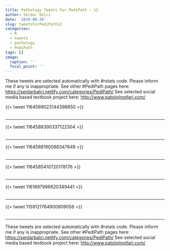 ```yaml
---
title: Pathology Tweets For PediPath - 13
author: Serdar Balci
date: '2019-08-26'
slug: tweetsForPediPath13
categories:
  - R
  - tweets
  - pathology
  - PediPath
tags: []
image:
  caption: ''
  focal_point: ''
---
```



These tweets are selected automatically with #rstats code. Please inform me if any is inappropriate.
See other #PediPath pages here: https://serdarbalci.netlify.com/categories/PediPath/ 
See selected social media based textbook project here: http://www.patolojinotlari.com/

{{< tweet 1164589023144398850 >}}
<br>
<br>
<hr>
{{< tweet 1164588390337122304 >}}
<br>
<br>
<hr>
{{< tweet 1164588190088347649 >}}
<br>
<br>
<hr>
{{< tweet 1164585410720178176 >}}
<br>
<br>
<hr>
{{< tweet 1161697996620349441 >}}
<br>
<br>
<hr>
{{< tweet 1159121764900909056 >}}
<br>
<br>
<hr>


These tweets are selected automatically with #rstats code. Please inform me if any is inappropriate.
See other #PediPath pages here: https://serdarbalci.netlify.com/categories/PediPath/ 
See selected social media based textbook project here: http://www.patolojinotlari.com/
